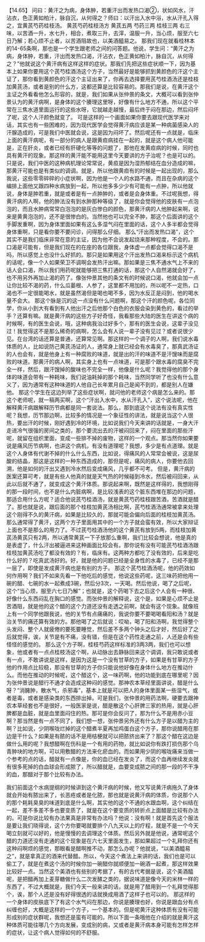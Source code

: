 【14.65】 问曰：黄汗之为病，身体肿，若重汗出而发热口渴②，状如风水，汗沾衣，色正黄如柏汁，脉自沉，从何得之？师曰：以汗出入水中浴，水从汗孔入得之，宜黄芪芍药桂枝汤。
黄芪芍药桂枝汤方
黄芪五两 芍药三两 桂枝三两
右三味，以苦酒一升，水七升，相合，煮取三升，去滓，温服一升，当心烦，服至六七日乃解；若心烦不止者，以苦酒阻故也，以美酒醯易之。
那我们现在就看桂林本的14-65条啊，那也是一个学生跟老师之间的问答题。他说，学生问：“黄汗之为病，身体肿，若重，汗出而发热口渴，汗沾衣，色正黄如柏汁，脉自沉，从何得之？”他就说这个黄汗病有这样这样的症状。那我们先把这些症状顺一下，因为基本上如果你要用这个芪芍桂酒汤这个方子，当然最好是能够抓到黄颜色的汗这个主证了，那你看到黄颜色的汗这个主证出来了，你再去选择要用芪芍桂酒汤还是桂枝加黄芪汤，或者是别的什么方，这都还算是比较容易的。那我们是说，在黄汗这个主证之外看看他怎么形容的，就是，我们如果从张仲景的条文，大概可以看到张仲景认为的黄汗病啊，是身体的这个腠理这里呀，好像有什么地方不通，所以这个平常在三焦水道里面运行的这些水呀，它就越走越慢，最后终于闷在那边，然后闷坏了呢，这个人汗颜色就变了。
可是这样的一个画面如果你要去跟现代医学来对话，其实也有一些困难的，因为现代医学会觉得黄汗病应该是某一种病菌感染人的汗腺造成的，可是我们中医就会说，这是因为闷坏了。然后呢还有一点就是，临床上面的黄汗病呢，有一部分的病人是跟黄疸病挂在一起的，就是这个病人他可能是，正在肝炎，或者已经有肝硬化等等的问题了，那他在发黄疸病的时候，同时也具有黄汗的现象。那这样的黄汗能不能用这里今天要讲的方子治呢？也是可以的。只是说，我们中医的这种病机理论常常说，黄疸是因为湿热郁结在血分造成的嘛，那黄汗可能也是有类似的调调。就是，所以他跟黄疸有的时候是一起出现的，那么我说，这些零零碎碎的小症状啊，因为他是一个人的水路不通，而且在杂病的这个编排上面他又跟四种水病放到一起，所以他多多少少有可能有一点肿，所以他就说，身体是肿若重，就是或者是有一点肿肿的，或者是会身体重。不过呢我想，得黄汗病的人啊，他的肿法没有到水肿那种等级了，就是你会觉得他的皮肤有一点泡泡的，而且水肿病常常白泡泡的是灰白惨白的颜色，那黄汗病的人他肿起来啊，说来是黄黄泡泡的，还不是很惨白的。当然他也可以完全不肿，那这个后面讲的这个手脚发重啊，因为身体里面如果有这么多湿气闷在里面的话，这个人多半都会觉得身体重啊，只是看你要不要问诊，问得那么仔细。
那么“汗出而发热口渴”，这个其实不是我们临床非常在意的主证，因为他不会说发起烧来那种程度，不会的。那口渴是可能有，但是我们现在的在座的各位跟我，身体虚一点都会觉得口渴不是吗，所以感觉上也没什么好抓的。那只是如果用这个汗出发热口渴来标示这个病机的话呢，像一个人如果荣卫不调啊会发热汗出嘛。那如果是三焦不通水气上不来的话人会口渴，所以我们用药呢就能够把三焦打通的话，那这个人自然渴就会好了，也不用另外再加止渴的药了。像张仲景其他的条文有的时候说口渴，他就会加一点让你比较不渴的药，什么瓜蒌根、人参了，这里都不用加的，所以呢不一定热，口渴也不一定很能喝水，就是虽然渴但是喝也喝不多，因为水反正是闷到，他的喝水量不会大。
那这个脉是沉的这一点没有什么问题啊，那这个汗的颜色呢，各位同学，你从小到大有看到有人他出汗之后他那个白色的衣服会染到黄色的，看过的举手？还算有嘛。就是黄汗病的这些方子好奇怪，我看那些大陆的医生在讲这个病的时候啊，有的医生会说，哦，这种病我治过好多个，那有的医生会说，这辈子没见过！我觉得这不是那么稀奇的病啊，怎么会有人说一辈子没有见过？或者说很少见。在台湾的话还算是普通，还算常见啊。那这样的一个调子的人啊，我们说水毒体质的人，比如说防己黄芪汤证的人，通常身上就已经会有水毒臭了，那真武汤证的人也会有，就是他身上有一种腐败的味道，就是出的汗的味道不是汗馊味而是腐败的味道。那黄汗的病人啊，其实身上也有一点味道，可是那个跟水毒的腐臭不完全一样，然后，跟汗馊掉的酸味也不完全一样，他像是什么呢？我觉得他的那个身体的味道会带有一种耗味，我们说油耗掉的那个耗味，当然同学听了也没有什么意义了，因为通常有这种味道的人他自己长年累月自己是闻不到的，都是别人在嫌他。
那这个学生在这边列举了这些症状啊，就问他的老师这个病是怎么来的。那这个老师呢，就一稿两买啊，这个“汗出入水中，水从汗孔入”，这个说法呢，他在解释黄汗病跟解释历节病都是同一套说法。那么，那到底这个说法有没有真实性呢？我想，历节那边啊，比较多的情况是一个象征性的讲法，就是说当这个人很热，要出汗的时候，刚好遇到冷的环境，比如说我们今天来讲的话就是，一身大汗走进冷气很强的房间之类的，那个要流出去的汗被闷回来了，闷在里面的那些汗呢，就留在组织里面，变成一些排不掉的废物，这样的一个观点。那当然你如果要说是痛风历节病啊，也讲这个病机，有没有道理呢？我想，多少是有点道理。就是这个人身体有代谢不掉的什么什么东西，比如说，得痛风的人常常会被说，这是尿酸的结晶，那这是这样的一种东西造成的，那但是呢，痛风的病人，你要他去回溯，他是如何的汗出又遇到冷水然后变成痛风，几乎都不可考。
但是，黄汗病的医案还算可考，就是有些人他真的就是天气热的时候碰到冷水，然后被闷回来，从此以后就不通了，就变成这个黄汗体质。那说起来啊，既然是这样得的，我想刚得的那一段时间，也不是什么内脏病啊，是比较浅表的这个脏东西堆在那边的问题，那适合用什么方呢？适合他说芪芍桂酒汤，就是黄芪芍药桂枝跟苦酒，苦酒就是醋了。那也就是说，跟后面的那个桂枝加黄芪汤相比啊，芪芍桂酒汤通常被拿来处理这个刚得不久的黄汗病，如果是比较久的，那就可能会偏向后面的桂枝加黄芪汤。那么通常得了黄汗，这两个方子里面用其中的一个方子就会蛮有效，所以大家辩证上面也不是那么的用力了。不过芪芍桂酒汤他的这个黄芪有放到5两，而桂枝加黄芪汤黄芪只有2两，所以通常黄芪一下子放那么重啊，我们比较会想说，他是真的是表虚了，什么汗出被逼进来这种画面比较会有。那你说有没有可能芪芍桂酒汤跟桂枝加黄芪汤吃了都没有效的？有，临床有。这两种方都吃了没有效的，后来是吃什么好的？吃真武汤好的。好，就是他的问题已经是全身性的水毒了，已经不是那一层了，即使是发成黄汗病也是有别的方子。
那这个芪芍桂酒汤呢，他的药效如何作用啊？我们不如来先看一下他吃后的感觉，他说这些药呢，这三味药把他用一碗的醋、七碗的水一起煮成3碗，然后分3次，一天喝。然后他说，喝了之后呢，这个“当心烦，服至六七日乃解”；也就是，这个药喝下去之后这个人会有一种很、好像什么东西闷乱在胸口的感觉。而张仲景的解释说，这个是，如果是心烦不止是苦酒阻，就是他的这个醋的这个力道还没有走透之前啊，就会有这个现象。就像班上有一个同学他跟我说，他的关节有点痛痛的，我说你要不要喝喝看阳和汤？就是治关节的痛还算有效的方。那他喝了之后就说：哎呦，喝了阳和汤啊，我觉得整个头发闷、整个人就疲倦的要死要睡觉，然后差不多两个钟头之后才好，然后好了之后就觉得，诶，关节是有不痛，没有错，但是在这个药性走通之前，人还是会有些怪怪的感觉的。
那么这个方子啊，桂枝芍药这样标准的3两3两，我们也可以想象，他或者有一点点桂枝汤这个啊，从动脉出去静脉回来这个调调，我只敢说或者有一点，不敢讲说是这样，是因为这是一个没有甘草的方子，如果是有甘草的方子他的作用点比较稳，那没有甘草的方子你只能说他好像在身体什么地方在推动什么。而他在推动的时候呢，这个醋这个，这一味药啊，他的功能到底在哪里呢？因为张仲景说是醋行不通才会造成这种闷的感觉。那神农本草经里面讲说，醋是什么呀？“消臃肿，散水气，杀邪毒”，基本上就是可以把人的身体里面某一些湿气，或者是毒，或者是感染类的东西排出掉。可是我们，张仲景的用药法啊，硬要去跟神农本草经套也不是很好，一般医家是说，醋是散这个心肝脾三家的热用，就是心肝脾都是血脏，就是血里面闷住的热。那可是你会反问了，那为什么不是用赤小豆啊？那当然是有一点不同了，我们想一想，张仲景另外还有什么方子是以醋为主的啊？比如说，少阴喉咙烂掉的这个醋煮半夏再加鸡蛋白这个方子，那你说醋用在那边是干什么？如果是有脓的话不是用桔梗就可以把脓挤出来了？那这个醋在这边是做什么用的呢？我想醋啊在伤科是一个有用的药物，就比如说你有跌打损伤那个乌青肿块的地方啊，可以用敷醋的方法来化瘀血的。而如果用少阴的喉咙痛来当做一个参考的点的话，醋就有一点像是，你的血已经在发炎了，而这个血再继续发炎就有很多死掉的白血球会形成脓了，所以醋就是，血要变成脓之间的那一段的不干净的血，那醋对于那个比较有办法。

我们前面这个水病提纲的时候讲到这个黄汗病的时候，他又写说黄汗病拖久了身体就会开始有脓出来了，长恶疮或者是化脓，那也就是说黄汗病的体质，你说那个人的那个耗耗臭臭的味道到底是什么啊，其实他的这个不通的水跟血啊，这个纠结在一起，差不多差不多也要变质了，就是在这个要变质的转折点上面醋是比较有办法的。可是你说比较有办法果真是非常有办法吗？他说：没有啊！就是首先这个服法是要让我们晓得说，这个方你要喝就要排个八九天以上的疗程，就是不是一个今天喝立刻就可以好的，他是慢慢的去调理这个体质。然后另外就是他说，通常呢这个醋的力道还没有走通的这个现象是在六七天里面发生，那如果超过一个礼拜你还有这种闷啊烦的感觉，那眼看是醋啊推不动，那怎么办呢？他就说，“以美酒醯易之”，就是拿真正的酒来代替醋。所以，今天这个煮法上来讲的话，我们也是可以偷工了，就是在煮这个汤的时候你加一碗醋你就顺便加一碗酒一起煮，那这样效果比较好一点。当然这个美酒也有些别的考据了，有的古代考据是说，这个美酒醯呢，是把醋再加上麦芽糖做什么二次发酵之类的，据说味道是像今天的米林一样的东西了，不过大概就是，我们今天一般来讲的话，就是用了醋用到一个礼拜觉得那个，诶，那个人还是没有好得很透的话就换成用酒了这样子也可以的。
那这样的一个身体的皮肤底下了有这个水气闷在那边，你说是腠理也好，你说是跟血分有点纠缠也好，大概是这样的一个方子，一个基本的。但是呢黄汗这种体质有没有可能形成别的症状群呢，我想还是蛮有可能的。所以下面一条哦他在介绍的就是黄汗这种体质可能往哪几个方向发展，变成别的病，又或者是黄汗病本身可能有怎样怎样的症状，让这个病人觉得如何的不舒服。
